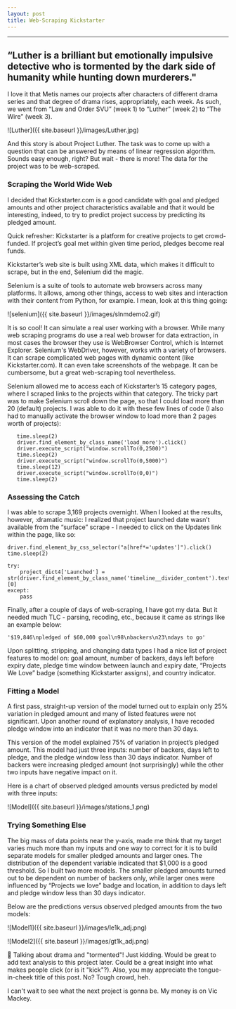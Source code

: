 ```yaml
---
layout: post
title: Web-Scraping Kickstarter
---
```

---
“Luther is a brilliant but emotionally impulsive detective who is tormented by the dark side of humanity while hunting down murderers."
---

I love it that Metis names our projects after characters of different drama series and that degree of drama rises, appropriately, each week. As such, we went from “Law and Order SVU” (week 1) to “Luther” (week 2)  to “The Wire” (week 3).

![Luther]({{ site.baseurl }}/images/Luther.jpg)

And this story is about Project Luther.  The task was to come up with a question that can be answered by means of linear regression algorithm. Sounds easy enough, right? But wait - there is more! The data for the project was to be web-scraped.

### Scraping the World Wide Web ### 

I decided that Kickstarter.com is a good candidate with goal and pledged amounts and other project characteristics available and that it would be interesting, indeed,  to try to predict project success by predicting its pledged amount.

Quick refresher: Kickstarter is a platform for creative projects to get crowd-funded. If project’s goal met within given time period, pledges become real funds.

Kickstarter’s web site is built using XML data, which makes it difficult to scrape, but in the end, Selenium did the magic.

Selenium is a suite of tools to automate web browsers across many platforms. It allows, among other things, access to web sites and interaction with their content from Python, for example. I mean, look at this thing going:

![selenium]({{ site.baseurl }}/images/slnmdemo2.gif)

It is so cool! It can simulate a real user working with a browser. While many web scraping programs do use a real web browser for data extraction, in most cases the browser they use is WebBrowser Control, which is Internet Explorer. Selenium's WebDriver, however, works with a variety of browsers. It can scrape complicated web pages with dynamic content (like Kickstarter.com). It can even take screenshots of the webpage. It can be cumbersome, but a great web-scraping tool nevertheless.  

Selenium allowed me to access each of Kickstarter’s 15 category pages, where I scraped links to the projects within that category. The tricky part was to make Selenium scroll down the page, so that I could load more than 20 (default) projects. I was able to do it with these few lines of code (I also had to manually activate the browser window to load more than 2 pages worth of projects):

```
   time.sleep(2)
   driver.find_element_by_class_name('load_more').click()
   driver.execute_script("window.scrollTo(0,2500)")
   time.sleep(2)
   driver.execute_script("window.scrollTo(0,5000)")
   time.sleep(12)
   driver.execute_script("window.scrollTo(0,0)")
   time.sleep(2)
```

### Assessing the Catch ###
I was able to scrape 3,169 projects overnight. When I looked at the results, however, :dramatic music: I realized that project launched date wasn’t available from the “surface” scrape - I needed to click on the Updates link within the page, like so:
```
driver.find_element_by_css_selector("a[href*='updates']").click()
time.sleep(2)

try:
    project_dict4['Launched'] = str(driver.find_element_by_class_name('timeline__divider_content').text).split("\n")[0]
except:
    pass
```
Finally, after a couple of days of web-scraping, I have got my data. But it needed much TLC - parsing, recoding, etc., because it came as strings like an example below:
```
'$19,846\npledged of $60,000 goal\n98\nbackers\n23\ndays to go'
```

 Upon splitting, stripping, and changing data types I had a nice list of project features to model on: goal amount, number of backers, days left before expiry date, pledge time window between launch and expiry date, “Projects We Love” badge (something Kickstarter assigns), and country indicator.

### Fitting a Model ### 

A first pass, straight-up version of the model turned out to explain only 25% variation in pledged amount and many of listed features were not significant. Upon another round of explanatory analysis, I have recoded pledge window into an indicator that it was no more than 30 days.

This version of the model explained 75% of variation in project’s pledged amount. This model had just three inputs: number of backers, days left to pledge, and the pledge window less than 30 days indicator. Number of backers were increasing pledged amount (not surprisingly) while the other two inputs have negative impact on it.

Here is a chart of observed pledged amounts versus predicted by model with three inputs:

![Model]({{ site.baseurl }}/images/stations_1.png)

### Trying Something Else ###
The big mass of data points near the y-axis, made me think that my target varies much more than my inputs and one way to correct for it is to build separate models for smaller pledged amounts and larger ones. The distribution of the dependent variable indicated that $1,000 is a good threshold. So I built two more models. The smaller pledged amounts turned out to be dependent on number of backers only, while larger ones were influenced by “Projects we love” badge and location, in addition to days left and pledge window less than 30 days indicator.

Below are the predictions versus observed pledged amounts from the two models:

![Model1]({{ site.baseurl }}/images/le1k_adj.png)

![Model2]({{ site.baseurl }}/images/gt1k_adj.png)


:metal:
Talking about drama and "tormented"! Just kidding. Would be great to add text analysis to this project later. Could be a great insight into what makes people click (or is it "kick"?).
Also, you may appreciate the tongue-in-cheek title of this post. No? Tough crowd, heh.

I can't wait to see what the next project is gonna be. My money is on Vic Mackey.
